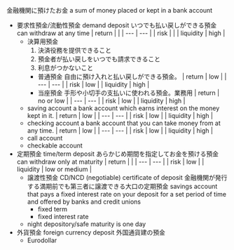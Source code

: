 金融機関に預けたお金
a sum of money placed or kept in a bank account
- 要求性預金/流動性預金 demand deposit
    いつでも払い戻しができる預金
    can withdraw at any time 
    | return |  |
    | --- | --- |
    | risk |  |
    | liquidity | high |
    - 決算用預金
        1. 決済役務を提供できること
        2. 預金者が払い戻しをいつでも請求できること
        3. 利息がつかないこと
        - 普通預金
            自由に預け入れと払い戻しができる預金。
            | return | low |
            | --- | --- |
            | risk | low |
            | liquidity | high |
        - 当座預金
            手形や小切手の支払いに使われる預金。業務用
            | return | no or low |
            | --- | --- |
            | risk | low |
            | liquidity | high |
    - saving account
        a bank account which earns interest on the money kept in it.
        | return | low |
        | --- | --- |
        | risk | low |
        | liquidity | high |
    - checking account
        a bank account that you can take money from at any time.
        | return | low |
        | --- | --- |
        | risk | low |
        | liquidity | high |
    - call account
    - checkable account
- 定期預金 time/term deposit
    あらかじめ期間を指定してお金を預ける預金
    can withdraw only at maturity
    | return |  |
    | --- | --- |
    | risk | low |
    | liquidity | low or medium |
    - 譲渡性預金 CD/NCD (negotiable) certificate of deposit
        金融機関が発行する満期前でも第三者に譲渡できる大口の定期預金
        savings account that pays a fixed interest rate on your deposit for a set period of time and offered by banks and credit unions
        - fixed term
        - fixed interest rate
    - night depository/safe
        maturity is one day
- 外貨預金 foreign currency deposit
    外国通貨建の預金
    - Eurodollar